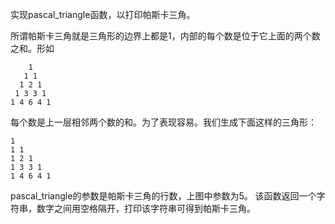 
实现pascal_triangle函数，以打印帕斯卡三角。

所谓帕斯卡三角就是三角形的边界上都是1，内部的每个数是位于它上面的两个数之和。形如

        1
       1 1
      1 2 1
     1 3 3 1
    1 4 6 4 1

每个数是上一层相邻两个数的和。为了表现容易。我们生成下面这样的三角形：

    1
    1 1
    1 2 1
    1 3 3 1
    1 4 6 4 1
    
pascal_triangle的参数是帕斯卡三角的行数，上图中参数为5。
该函数返回一个字符串，数字之间用空格隔开，打印该字符串可得到帕斯卡三角。